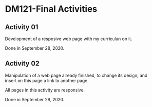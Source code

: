 # DM121-Final Activities

## Activity 01

Development of a resposive web page with my curriculun on it. 

Done in September 28, 2020.

## Activity 02

Manipulation of a web page already finished, to change its design, and insert on this page a link to another page.

All pages in this activity are responsive.

Done in September 29, 2020.